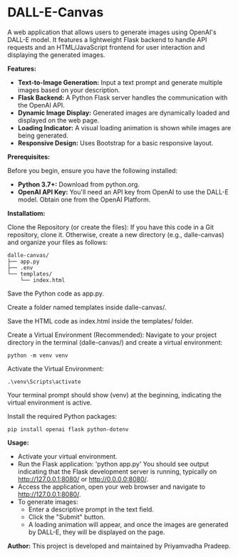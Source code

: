 # DALL-E-Canvas

A web application that allows users to generate images using OpenAI's DALL-E model. It features a lightweight Flask backend to handle API requests and an HTML/JavaScript frontend for user interaction and displaying the generated images.

**Features:**

- **Text-to-Image Generation:** Input a text prompt and generate multiple images based on your description.
- **Flask Backend:** A Python Flask server handles the communication with the OpenAI API.
- **Dynamic Image Display:** Generated images are dynamically loaded and displayed on the web page.
- **Loading Indicator:** A visual loading animation is shown while images are being generated.
- **Responsive Design:** Uses Bootstrap for a basic responsive layout.

**Prerequisites:**

Before you begin, ensure you have the following installed:
- **Python 3.7+:** Download from python.org.
- **OpenAI API Key:** You'll need an API key from OpenAI to use the DALL-E model. Obtain one from the OpenAI Platform.

**Installatiom:**

Clone the Repository (or create the files):
If you have this code in a Git repository, clone it. Otherwise, create a new directory (e.g., dalle-canvas) and organize your files as follows:

    dalle-canvas/
    ├── app.py
    ├── .env
    └── templates/
        └── index.html

Save the Python code as app.py.

Create a folder named templates inside dalle-canvas/.

Save the HTML code as index.html inside the templates/ folder.

Create a Virtual Environment (Recommended):
Navigate to your project directory in the terminal (dalle-canvas/) and create a virtual environment:

    python -m venv venv

Activate the Virtual Environment:

    .\venv\Scripts\activate

Your terminal prompt should show (venv) at the beginning, indicating the virtual environment is active.

Install the required Python packages:

    pip install openai flask python-dotenv

**Usage:**

- Activate your virtual environment.
- Run the Flask application:
    'python app.py'
  You should see output indicating that the Flask development server is running, typically on http://127.0.0.1:8080/ or http://0.0.0.0:8080/.
- Access the application, open your web browser and navigate to http://127.0.0.1:8080/.
- To generate images:
  - Enter a descriptive prompt in the text field.
  - Click the "Submit" button.
  - A loading animation will appear, and once the images are generated by DALL-E, they will be displayed on the page.
 
**Author:** This project is developed and maintained by Priyamvadha Pradeep.
